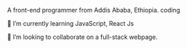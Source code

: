 A front-end programmer from Addis Ababa, Ethiopia.
coding

🌱 I’m currently learning JavaScript, React Js 

👯 I’m looking to collaborate on a full-stack webpage.

